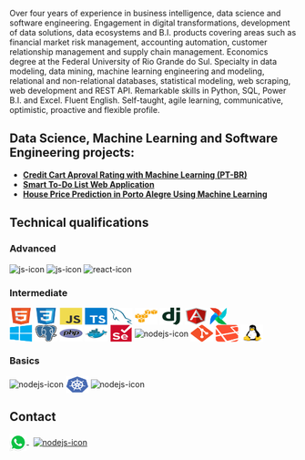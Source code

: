 Over four years of experience in business intelligence, data science and software engineering. Engagement in digital transformations, development of data solutions, data ecosystems and B.I. products covering areas such as financial market risk management, accounting automation, customer relationship management and supply chain management. Economics degree at the Federal University of Rio Grande do Sul. Specialty in data modeling, data mining, machine learning engineering and modeling, relational and non-relational databases, statistical modeling, web scraping, web development and REST API. Remarkable skills in Python, SQL, Power B.I. and Excel. Fluent English. Self-taught, agile learning, communicative, optimistic, proactive and flexible profile.

## Data Science, Machine Learning and Software Engineering projects:

* **[Credit Cart Aproval Rating with Machine Learning (PT-BR)](https://github.com/dougpcorrea/data_science/tree/main/1.%20Credit%20card%20aproval%20rating)** 
* **[Smart To-Do List Web Application](https://github.com/dougpcorrea/software_engineering/tree/main/1.%20Smart%20to%20do%20list)** 
* **[House Price Prediction in Porto Alegre Using Machine Learning](https://github.com/dougpcorrea/data_science/tree/main/1.%20Credit%20card%20aproval%20rating)** 

## Technical qualifications

### Advanced
<div style="display: inline-block">
  <img align="center" alt="js-icon" src="https://img.shields.io/badge/Python-3776AB?style=for-the-badge&logo=python&logoColor=white">
  <img align="center" alt="js-icon"  src="https://img.shields.io/badge/power_bi-F2C811?style=for-the-badge&logo=powerbi&logoColor=black">
  <img align="center" height="30" width="40" alt="react-icon" src="https://github.com/sempostma/office365-icons/blob/master/svg/excel.svg">
</div>
  
### Intermediate
<div style="display: inline-block">
  <img align="center" height="30" width="40" alt="c-icon" src="https://github.com/devicons/devicon/blob/master/icons/html5/html5-original.svg">
  <img align="center" height="30" width="40" alt="nodejs-icon" src="https://github.com/devicons/devicon/blob/master/icons/css3/css3-original.svg">
  <img align="center" height="30" width="40" alt="nodejs-icon" src="https://github.com/devicons/devicon/blob/master/icons/javascript/javascript-original.svg">
  <img align="center" height="30" width="40" alt="nodejs-icon" src="https://github.com/devicons/devicon/blob/master/icons/typescript/typescript-original.svg">
  <img align="center" height="30" width="40" alt="css-icon" src="https://github.com/devicons/devicon/blob/master/icons/mysql/mysql-original.svg">
  <img align="center" height="30" width="40" alt="nodejs-icon" src="https://github.com/devicons/devicon/blob/master/icons/amazonwebservices/amazonwebservices-original.svg">
  <img align="center" height="30" width="40" alt="nodejs-icon" src="https://github.com/devicons/devicon/blob/master/icons/django/django-plain.svg">
  <img align="center" height="30" width="40" alt="nodejs-icon" src="https://github.com/devicons/devicon/blob/master/icons/angularjs/angularjs-original.svg">
  <img align="center" height="30" width="30" alt="nodejs-icon" src="https://github.com/apache/airflow/blob/main/airflow/www/static/pin_100.png">
</div>
<br>
<div style="display: inline-block">
  <img align="center" height="30" width="40" alt="nodejs-icon" src="https://github.com/devicons/devicon/blob/master/icons/windows8/windows8-original.svg">
  <img align="center" height="30" width="40" alt="nodejs-icon" src="https://github.com/devicons/devicon/blob/master/icons/postgresql/postgresql-original.svg">
  <img align="center" height="30" width="40" alt="nodejs-icon" src="https://github.com/devicons/devicon/blob/master/icons/php/php-original.svg">
  <img align="center" height="30" width="40" alt="nodejs-icon" src="https://github.com/devicons/devicon/blob/master/icons/docker/docker-original.svg">
  <img align="center" height="30" width="40" alt="nodejs-icon" src="https://github.com/devicons/devicon/blob/master/icons/selenium/selenium-original.svg">
  <img align="center" height="30" width="40" alt="nodejs-icon" src="https://cdn.icon-icons.com/icons2/2699/PNG/512/apache_spark_logo_icon_170560.png">
  <img align="center" height="30" width="40" alt="nodejs-icon" src="https://github.com/devicons/devicon/blob/master/icons/git/git-original.svg">
  <img align="center" height="30" width="40" alt="nodejs-icon" src="https://github.com/devicons/devicon/blob/master/icons/laravel/laravel-plain.svg">
  <img align="center" height="30" width="40" alt="nodejs-icon" src="https://github.com/devicons/devicon/blob/master/icons/linux/linux-original.svg">
</div>

### Basics
<div style="display: inline-block">
  <img align="center" height="30" width="40" alt="nodejs-icon" src="https://user-images.githubusercontent.com/32903323/43256817-e40da78a-90c5-11e8-9c84-9471549a1259.png">
  <img align="center" height="30" width="40" alt="nodejs-icon" src="https://github.com/devicons/devicon/blob/master/icons/kubernetes/kubernetes-plain.svg">
  <img align="center" height="30" width="30" alt="nodejs-icon" src="https://cdn.icon-icons.com/icons2/2107/PNG/512/file_type_qlikview_icon_130217.png">
</div>

## Contact
<div style="display: inline-block">
  <a href="https://wa.me/5551984925343">
    <img align="center" height="30" width="30" alt="nodejs-icon" src="https://github.com/appicons/Whatsapp/blob/master/icons/whatsapp_194x194.png">
  </a>
  &nbsp;
  <a href="https://www.linkedin.com/in/dougpcorrea/">
    <img align="center" height="30" width="30" alt="nodejs-icon" src="https://upload.wikimedia.org/wikipedia/commons/thumb/f/f8/LinkedIn_icon_circle.svg/800px-LinkedIn_icon_circle.svg.png">
  </a>
</div>
